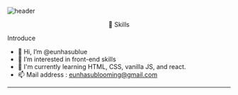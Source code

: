 ![header](https://capsule-render.vercel.app/api?type=waving&color=auto&height=300&section=header&text=Eunhasublue&fontSize=90)

<div align=center> 
💪 Skills
</div>

Introduce
- 👋 Hi, I’m @eunhasublue
- 👀 I’m interested in front-end skills 
- 🌱 I'm currently learning HTML, CSS, vanilla JS, and react.
- 📫 Mail address : eunhasublooming@gmail.com

---



<!---
eunhasublue/eunhasublue is a ✨ special ✨ repository because its `README.md` (this file) appears on your GitHub profile.
You can click the Preview link to take a look at your changes.
--->
